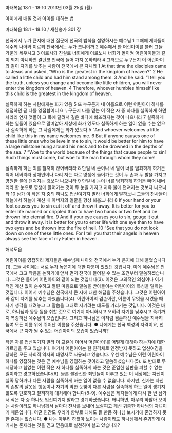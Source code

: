 마태복음 18:1 - 18:10 
2013년 03월 25일 (월)

아이에게 배울 것과 아이를 대하는 법



마태복음 18:1 - 18:10 / 새찬송가 301 장


천국에서 누가 큰지에 대한 질문에 천국의 법칙을 설명하시는 예수님
1 그때에 제자들이 예수께 나아와 이르되 천국에서는 누가 크니이까 2 예수께서 한 어린아이를 불러 그들 가운데 세우시고 3 이르시되 진실로 너희에게 이르노니 너희가 돌이켜 어린아이들과 같이 되지 아니하면 결단코 천국에 들어 가지 못하리라 4 그러므로 누구든지 이 어린아이와 같이 자기를 낮추는 사람이 천국에서 큰 자니라
1 At that time the disciples came to Jesus and asked, “Who is the greatest in the kingdom of heaven?” 2 He called a little child and had him stand among them. 3 And he said: “I tell you the truth, unless you change and become like little children, you will never enter the kingdom of heaven. 4 Therefore,  whoever humbles himself like this child is the greatest in the kingdom of heaven.

실족하게 하는 사람에게는 화가 있음
5 또 누구든지 내 이름으로 이런 어린아이 하나를 영접하면 곧 나를 영접함이니 6 누구든지 나를 믿는 이 작은 자 중 하나를 실족하게 하면 차라리 연자 맷돌이 그 목에 달려서 깊은 바다에 빠뜨려지는 것이 나으니라 7 실족하게 하는 일들이 있음으로 말미암아 세상에 화가 있도다 실족하게 하는 일이 없을 수는 없으나 실족하게 하는 그 사람에게는 화가 있도다
5 “And whoever welcomes a little child like this in my name welcomes me. 6 But if anyone causes one of these little ones who believe in me to sin, it would be better for him to have a large millstone hung around his neck and to be drowned in the depths of the sea. 7 “Woe to the world because of the things that cause people to sin! Such things must come, but woe to the man through whom they come!

실족하게 하는 죄를 철저히 끊어버리라
8 만일 네 손이나 네 발이 너를 범죄하게 하거든 찍어 내버리라 장애인이나 다리 저는 자로 영생에 들어가는 것이 두 손과 두 발을 가지고 영원한 불에 던져지는 것보다 나으니라 9 만일 네 눈이 너를 범죄하게 하거든 빼어 내버리라 한 눈으로 영생에 들어가는 것이 두 눈을 가지고 지옥 불에 던져지는 것보다 나으니라 10 삼가 이 작은 자 중의 하나도 업신여기지 말라 너희에게 말하노니 그들의 천사들이 하늘에서 하늘에 계신 내 아버지의 얼굴을 항상 뵈옵느니라
8 If your hand or your foot causes you to sin cut it off and throw it away. It is better for you to enter life maimed or crippled than to have two hands or two feet and be thrown into eternal fire. 9 And if your eye causes you to sin, gouge it out and throw it away. It is better for you to enter life with one eye than to have two eyes and be thrown into the fire of hell. 10 “See that you do not look down on one of these little ones. For I tell you that their angels in heaven always see the face of my Father in heaven.

해석도움





어린아이를 영접하라 
제자들은 예수님께 나아와 천국에서 누가 큰지에 대해 물었습니다(1). 그들 사이에는 서로 누가 높은지에 대한 다툼이 있었던 것입니다. 이에 예수님은 천국에서 크고 작음을 논하기에 앞서 먼저 천국에 들어갈 수 있는 조건부터 말씀하셨습니다. 그것은 돌이켜 어린아이와 같이 되는 것입니다(3). 이것은 고의적인 의심이나 이기적인 계산 없이 순수하고 열린 마음으로 말씀을 받아들이는 어린아이의 특성을 말하는 것입니다. 이어서 예수님은 천국에서 큰 자에 대한 해답을 주셨습니다. 그것은 어린아이와 같이 자기를 낮추는 자였습니다(4). 어린아이의 겸손이란, 어른이 무엇을 시켰을 때 자기 생각을 내려놓고 그 말씀을 그대로 지키려는 태도를 가리키는 것입니다. 이것은 바로, 하나님과 동등 됨을 취할 것으로 여기지 아니하시고 오히려 자기를 낮추시고 죽기까지 복종하신 예수님의 모습입니다. 그리고 하나님은 이처럼 겸손하신 예수님을 지극히 높여 모든 이름 위에 뛰어난 이름을 주셨습니다.
● 나에게는 천국 백성의 자격이요, 천국에서 큰 자가 될 수 있는 어린아이의 모습이 있습니까?

작은 자를 업신여기지 말라 
이 교훈에 이어서‘어린아이’를 어떻게 대해야 하는지에 대한 가르침을 주고 있습니다. 여기서 어린아이는 한 인격체로 인정받지 못하고 업신여김을 당하던 모든 사회적 약자의 대명사로 사용되고 있습니다. 우선 예수님은 이런 어린아이 하나를 영접하는 것은 곧 예수님을 영접하는 것이라고 말씀하셨습니다(5). 또 반대로 무시당하고 힘없는 이런 작은 자 하나를 실족하게 하는 것은 준엄한 심판을 피할 수 없는 일이라고 경고하셨습니다(6). 물론 불완전한 죄인들이 이루고 있는 이 세상에는 자신이 실족 당하거나 다른 사람을 실족하게 하는 일이 없을 수 없습니다. 하지만, 신자는 자신의 손발의 잘못된 행동이나 자기의 악한 눈빛이 다른 사람을 실족하게 하는 일이 생기지 않도록 단호하고 철저하게 대처해야 합니다(8-9). 예수님은 제자들에게 다시 한 번 삼가서 작은 자 중 하나도 업신여기지 말라고 경계하셨습니다. 왜냐하면, 아무리 하찮아 보이는 사람이라도 하나님께서 날마다 천사를 보내어 보살피고 계신 귀중한 하나님의 자녀이기 때문입니다. 어떤 인간도 우리가 함부로 대해도 될 만큼 하나님 보시기에 존엄하지 못한 존재는 없습니다.
● 나는 아무리 하찮아 보이는 사람이라도 하나님께서 존귀하게 여기시는 존재라는 것을 믿고 믿음대로 실천하며 살고 있습니까?